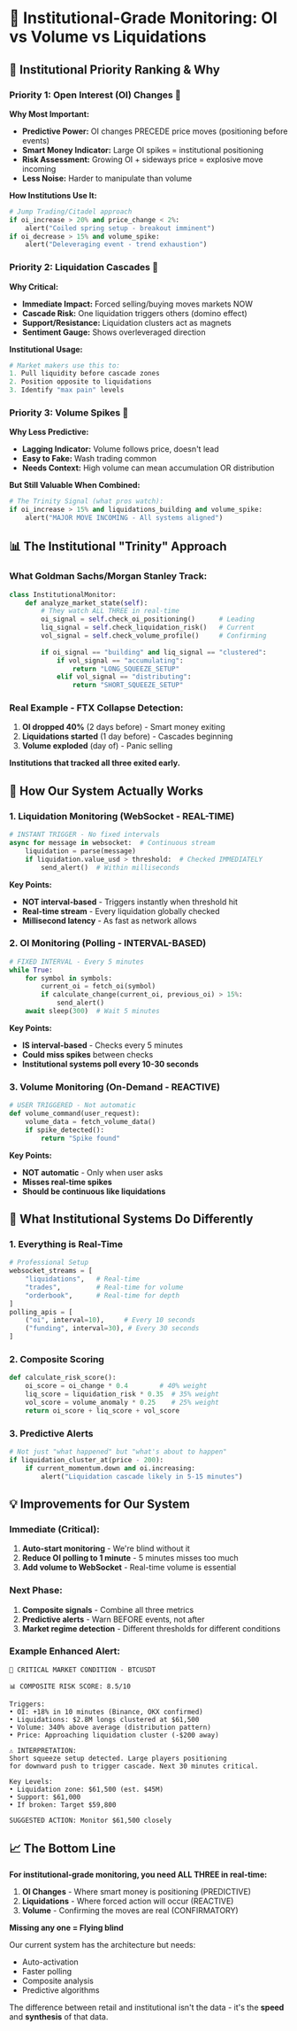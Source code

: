 # 🏦 Institutional-Grade Monitoring: OI vs Volume vs Liquidations

## 🎯 Institutional Priority Ranking & Why

### **Priority 1: Open Interest (OI) Changes** 🥇
**Why Most Important:**
- **Predictive Power:** OI changes PRECEDE price moves (positioning before events)
- **Smart Money Indicator:** Large OI spikes = institutional positioning
- **Risk Assessment:** Growing OI + sideways price = explosive move incoming
- **Less Noise:** Harder to manipulate than volume

**How Institutions Use It:**
```python
# Jump Trading/Citadel approach
if oi_increase > 20% and price_change < 2%:
    alert("Coiled spring setup - breakout imminent")
if oi_decrease > 15% and volume_spike:
    alert("Deleveraging event - trend exhaustion")
```

### **Priority 2: Liquidation Cascades** 🥈
**Why Critical:**
- **Immediate Impact:** Forced selling/buying moves markets NOW
- **Cascade Risk:** One liquidation triggers others (domino effect)
- **Support/Resistance:** Liquidation clusters act as magnets
- **Sentiment Gauge:** Shows overleveraged direction

**Institutional Usage:**
```python
# Market makers use this to:
1. Pull liquidity before cascade zones
2. Position opposite to liquidations
3. Identify "max pain" levels
```

### **Priority 3: Volume Spikes** 🥉
**Why Less Predictive:**
- **Lagging Indicator:** Volume follows price, doesn't lead
- **Easy to Fake:** Wash trading common
- **Needs Context:** High volume can mean accumulation OR distribution

**But Still Valuable When Combined:**
```python
# The Trinity Signal (what pros watch):
if oi_increase > 15% and liquidations_building and volume_spike:
    alert("MAJOR MOVE INCOMING - All systems aligned")
```

## 📊 The Institutional "Trinity" Approach

### **What Goldman Sachs/Morgan Stanley Track:**

```python
class InstitutionalMonitor:
    def analyze_market_state(self):
        # They watch ALL THREE in real-time
        oi_signal = self.check_oi_positioning()      # Leading
        liq_signal = self.check_liquidation_risk()   # Current
        vol_signal = self.check_volume_profile()     # Confirming
        
        if oi_signal == "building" and liq_signal == "clustered":
            if vol_signal == "accumulating":
                return "LONG_SQUEEZE_SETUP"
            elif vol_signal == "distributing":
                return "SHORT_SQUEEZE_SETUP"
```

### **Real Example - FTX Collapse Detection:**
1. **OI dropped 40%** (2 days before) - Smart money exiting
2. **Liquidations started** (1 day before) - Cascades beginning
3. **Volume exploded** (day of) - Panic selling

**Institutions that tracked all three exited early.**

## 🔄 How Our System Actually Works

### **1. Liquidation Monitoring (WebSocket - REAL-TIME)**

```python
# INSTANT TRIGGER - No fixed intervals
async for message in websocket:  # Continuous stream
    liquidation = parse(message)
    if liquidation.value_usd > threshold:  # Checked IMMEDIATELY
        send_alert()  # Within milliseconds
```

**Key Points:**
- **NOT interval-based** - Triggers instantly when threshold hit
- **Real-time stream** - Every liquidation globally checked
- **Millisecond latency** - As fast as network allows

### **2. OI Monitoring (Polling - INTERVAL-BASED)**

```python
# FIXED INTERVAL - Every 5 minutes
while True:
    for symbol in symbols:
        current_oi = fetch_oi(symbol)
        if calculate_change(current_oi, previous_oi) > 15%:
            send_alert()
    await sleep(300)  # Wait 5 minutes
```

**Key Points:**
- **IS interval-based** - Checks every 5 minutes
- **Could miss spikes** between checks
- **Institutional systems poll every 10-30 seconds**

### **3. Volume Monitoring (On-Demand - REACTIVE)**

```python
# USER TRIGGERED - Not automatic
def volume_command(user_request):
    volume_data = fetch_volume_data()
    if spike_detected():
        return "Spike found"
```

**Key Points:**
- **NOT automatic** - Only when user asks
- **Misses real-time spikes**
- **Should be continuous like liquidations**

## 🚀 What Institutional Systems Do Differently

### **1. Everything is Real-Time**
```python
# Professional Setup
websocket_streams = [
    "liquidations",   # Real-time
    "trades",         # Real-time for volume
    "orderbook",      # Real-time for depth
]
polling_apis = [
    ("oi", interval=10),     # Every 10 seconds
    ("funding", interval=30), # Every 30 seconds
]
```

### **2. Composite Scoring**
```python
def calculate_risk_score():
    oi_score = oi_change * 0.4        # 40% weight
    liq_score = liquidation_risk * 0.35  # 35% weight
    vol_score = volume_anomaly * 0.25    # 25% weight
    return oi_score + liq_score + vol_score
```

### **3. Predictive Alerts**
```python
# Not just "what happened" but "what's about to happen"
if liquidation_cluster_at(price - 200):
    if current_momentum.down and oi.increasing:
        alert("Liquidation cascade likely in 5-15 minutes")
```

## 💡 Improvements for Our System

### **Immediate (Critical):**
1. **Auto-start monitoring** - We're blind without it
2. **Reduce OI polling to 1 minute** - 5 minutes misses too much
3. **Add volume to WebSocket** - Real-time volume is essential

### **Next Phase:**
1. **Composite signals** - Combine all three metrics
2. **Predictive alerts** - Warn BEFORE events, not after
3. **Market regime detection** - Different thresholds for different conditions

### **Example Enhanced Alert:**
```
🚨 CRITICAL MARKET CONDITION - BTCUSDT

📊 COMPOSITE RISK SCORE: 8.5/10

Triggers:
• OI: +18% in 10 minutes (Binance, OKX confirmed)
• Liquidations: $2.8M longs clustered at $61,500
• Volume: 340% above average (distribution pattern)
• Price: Approaching liquidation cluster (-$200 away)

⚠️ INTERPRETATION:
Short squeeze setup detected. Large players positioning
for downward push to trigger cascade. Next 30 minutes critical.

Key Levels:
• Liquidation zone: $61,500 (est. $45M)
• Support: $61,000
• If broken: Target $59,800

SUGGESTED ACTION: Monitor $61,500 closely
```

## 📈 The Bottom Line

**For institutional-grade monitoring, you need ALL THREE in real-time:**

1. **OI Changes** - Where smart money is positioning (PREDICTIVE)
2. **Liquidations** - Where forced action will occur (REACTIVE)
3. **Volume** - Confirming the moves are real (CONFIRMATORY)

**Missing any one = Flying blind**

Our current system has the architecture but needs:
- Auto-activation
- Faster polling
- Composite analysis
- Predictive algorithms

The difference between retail and institutional isn't the data - it's the **speed** and **synthesis** of that data.